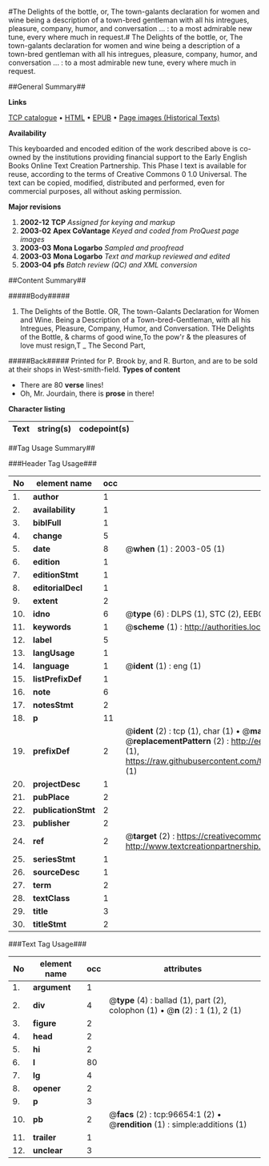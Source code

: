 #The Delights of the bottle, or, The town-galants declaration for women and wine being a description of a town-bred gentleman with all his intregues, pleasure, company, humor, and conversation ... : to a most admirable new tune, every where much in request.#
The Delights of the bottle, or, The town-galants declaration for women and wine being a description of a town-bred gentleman with all his intregues, pleasure, company, humor, and conversation ... : to a most admirable new tune, every where much in request.

##General Summary##

**Links**

[TCP catalogue](http://www.ota.ox.ac.uk/tcp/)  • 
[HTML](http://tei.it.ox.ac.uk/tcp/Texts-HTML/free/A59/A59418.html)  • 
[EPUB](http://tei.it.ox.ac.uk/tcp/Texts-EPUB/free/A59/A59418.epub) • 
[Page images (Historical Texts)](https://data.historicaltexts.jisc.ac.uk/view?pubId=eebo-13023596e&pageId=eebo-13023596e-96654-1)

**Availability**

This keyboarded and encoded edition of the
	       work described above is co-owned by the institutions
	       providing financial support to the Early English Books
	       Online Text Creation Partnership. This Phase I text is
	       available for reuse, according to the terms of Creative
	       Commons 0 1.0 Universal. The text can be copied,
	       modified, distributed and performed, even for
	       commercial purposes, all without asking permission.

**Major revisions**

1. __2002-12__ __TCP__ *Assigned for keying and markup*
1. __2003-02__ __Apex CoVantage__ *Keyed and coded from ProQuest page images*
1. __2003-03__ __Mona Logarbo__ *Sampled and proofread*
1. __2003-03__ __Mona Logarbo__ *Text and markup reviewed and edited*
1. __2003-04__ __pfs__ *Batch review (QC) and XML conversion*

##Content Summary##

#####Body#####

1. The Delights of the Bottle. OR, The town-Galants Declaration for Women and Wine. Being a Description of a Town-bred-Gentleman, with all his Intregues, Pleasure, Company, Humor, and Conversation.
THe Delights of the Bottle, & charms of good wine,To the pow'r & the pleasures of love must resign,T
    _ The Second Part,

#####Back#####
Printed for P. Brook by, and R. Burton, and are to be sold at their shops in West-smith-field.
**Types of content**

  * There are 80 **verse** lines!
  * Oh, Mr. Jourdain, there is **prose** in there!

**Character listing**


|Text|string(s)|codepoint(s)|
|---|---|---|

##Tag Usage Summary##

###Header Tag Usage###

|No|element name|occ|attributes|
|---|---|---|---|
|1.|__author__|1||
|2.|__availability__|1||
|3.|__biblFull__|1||
|4.|__change__|5||
|5.|__date__|8| @__when__ (1) : 2003-05 (1)|
|6.|__edition__|1||
|7.|__editionStmt__|1||
|8.|__editorialDecl__|1||
|9.|__extent__|2||
|10.|__idno__|6| @__type__ (6) : DLPS (1), STC (2), EEBO-CITATION (1), OCLC (1), VID (1)|
|11.|__keywords__|1| @__scheme__ (1) : http://authorities.loc.gov/ (1)|
|12.|__label__|5||
|13.|__langUsage__|1||
|14.|__language__|1| @__ident__ (1) : eng (1)|
|15.|__listPrefixDef__|1||
|16.|__note__|6||
|17.|__notesStmt__|2||
|18.|__p__|11||
|19.|__prefixDef__|2| @__ident__ (2) : tcp (1), char (1)  •  @__matchPattern__ (2) : ([0-9\-]+):([0-9IVX]+) (1), (.+) (1)  •  @__replacementPattern__ (2) : http://eebo.chadwyck.com/downloadtiff?vid=$1&page=$2 (1), https://raw.githubusercontent.com/textcreationpartnership/Texts/master/tcpchars.xml#$1 (1)|
|20.|__projectDesc__|1||
|21.|__pubPlace__|2||
|22.|__publicationStmt__|2||
|23.|__publisher__|2||
|24.|__ref__|2| @__target__ (2) : https://creativecommons.org/publicdomain/zero/1.0/ (1), http://www.textcreationpartnership.org/docs/. (1)|
|25.|__seriesStmt__|1||
|26.|__sourceDesc__|1||
|27.|__term__|2||
|28.|__textClass__|1||
|29.|__title__|3||
|30.|__titleStmt__|2||


###Text Tag Usage###

|No|element name|occ|attributes|
|---|---|---|---|
|1.|__argument__|1||
|2.|__div__|4| @__type__ (4) : ballad (1), part (2), colophon (1)  •  @__n__ (2) : 1 (1), 2 (1)|
|3.|__figure__|2||
|4.|__head__|2||
|5.|__hi__|2||
|6.|__l__|80||
|7.|__lg__|4||
|8.|__opener__|2||
|9.|__p__|3||
|10.|__pb__|2| @__facs__ (2) : tcp:96654:1 (2)  •  @__rendition__ (1) : simple:additions (1)|
|11.|__trailer__|1||
|12.|__unclear__|3||
